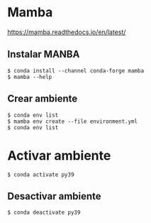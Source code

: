 # Mamba
https://mamba.readthedocs.io/en/latest/

## Instalar MANBA
```
$ conda install --channel conda-forge mamba
$ mamba --help
```

## Crear ambiente 
```
$ conda env list
$ mamba env create --file environment.yml
$ conda env list
```

# Activar ambiente
```
$ conda activate py39
```

## Desactivar ambiente
```
$ conda deactivate py39
```

